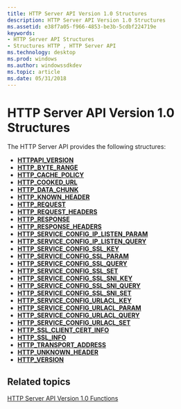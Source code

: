 ```yaml
---
title: HTTP Server API Version 1.0 Structures
description: HTTP Server API Version 1.0 Structures
ms.assetid: e38f7a05-f966-4853-be3b-5cdbf224719e
keywords:
- HTTP Server API Structures
- Structures HTTP , HTTP Server API
ms.technology: desktop
ms.prod: windows
ms.author: windowssdkdev
ms.topic: article
ms.date: 05/31/2018
---
```


# HTTP Server API Version 1.0 Structures

The HTTP Server API provides the following structures:

-   [**HTTPAPI\_VERSION**](/windows/desktop/api/Http/ns-http-_httpapi_version)
-   [**HTTP\_BYTE\_RANGE**](/windows/desktop/api/Http/ns-http-_http_byte_range)
-   [**HTTP\_CACHE\_POLICY**](/windows/desktop/api/Http/ns-http-_http_cache_policy)
-   [**HTTP\_COOKED\_URL**](/windows/desktop/api/Http/ns-http-_http_cooked_url)
-   [**HTTP\_DATA\_CHUNK**](/windows/desktop/api/Http/ns-http-_http_data_chunk)
-   [**HTTP\_KNOWN\_HEADER**](/windows/desktop/api/Http/ns-http-_http_known_header)
-   [**HTTP\_REQUEST**](/windows/desktop/api/Httpserv/)
-   [**HTTP\_REQUEST\_HEADERS**](/windows/desktop/api/Http/ns-http-_http_request_headers)
-   [**HTTP\_RESPONSE**](http-response.md)
-   [**HTTP\_RESPONSE\_HEADERS**](/windows/desktop/api/Http/ns-http-_http_response_headers)
-   [**HTTP\_SERVICE\_CONFIG\_IP\_LISTEN\_PARAM**](/windows/desktop/api/Http/ns-http-_http_service_config_ip_listen_param)
-   [**HTTP\_SERVICE\_CONFIG\_IP\_LISTEN\_QUERY**](/windows/desktop/api/Http/ns-http-_http_service_config_ip_listen_query)
-   [**HTTP\_SERVICE\_CONFIG\_SSL\_KEY**](/windows/desktop/api/Http/ns-http-_http_service_config_ssl_key)
-   [**HTTP\_SERVICE\_CONFIG\_SSL\_PARAM**](/windows/desktop/api/Http/ns-http-_http_service_config_ssl_param)
-   [**HTTP\_SERVICE\_CONFIG\_SSL\_QUERY**](/windows/desktop/api/Http/ns-http-_http_service_config_ssl_query)
-   [**HTTP\_SERVICE\_CONFIG\_SSL\_SET**](/windows/desktop/api/Http/ns-http-_http_service_config_ssl_set)
-   [**HTTP\_SERVICE\_CONFIG\_SSL\_SNI\_KEY**](/windows/desktop/api/Http/ns-http-_http_service_config_ssl_sni_key)
-   [**HTTP\_SERVICE\_CONFIG\_SSL\_SNI\_QUERY**](/windows/desktop/api/Http/ns-http-_http_service_config_ssl_sni_query)
-   [**HTTP\_SERVICE\_CONFIG\_SSL\_SNI\_SET**](/windows/desktop/api/Http/ns-http-_http_service_config_ssl_sni_set)
-   [**HTTP\_SERVICE\_CONFIG\_URLACL\_KEY**](/windows/desktop/api/Http/ns-http-_http_service_config_urlacl_key)
-   [**HTTP\_SERVICE\_CONFIG\_URLACL\_PARAM**](/windows/desktop/api/Http/ns-http-_http_service_config_urlacl_param)
-   [**HTTP\_SERVICE\_CONFIG\_URLACL\_QUERY**](/windows/desktop/api/Http/ns-http-_http_service_config_urlacl_query)
-   [**HTTP\_SERVICE\_CONFIG\_URLACL\_SET**](/windows/desktop/api/Http/ns-http-_http_service_config_urlacl_set)
-   [**HTTP\_SSL\_CLIENT\_CERT\_INFO**](/windows/desktop/api/Http/ns-http-_http_ssl_client_cert_info)
-   [**HTTP\_SSL\_INFO**](/windows/desktop/api/Http/ns-http-_http_ssl_info)
-   [**HTTP\_TRANSPORT\_ADDRESS**](/windows/desktop/api/Http/ns-http-_http_transport_address)
-   [**HTTP\_UNKNOWN\_HEADER**](/windows/desktop/api/Http/ns-http-_http_unknown_header)
-   [**HTTP\_VERSION**](/windows/desktop/api/Http/ns-http-_http_version)

## Related topics

<dl> <dt>

[HTTP Server API Version 1.0 Functions](http-server-api-version-1-0-functions.md)
</dt> </dl>

 

 




